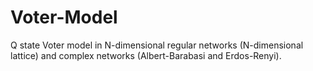 # Voter-Model
Q state Voter model in N-dimensional regular networks (N-dimensional lattice) and complex networks (Albert-Barabasi and Erdos-Renyi).


